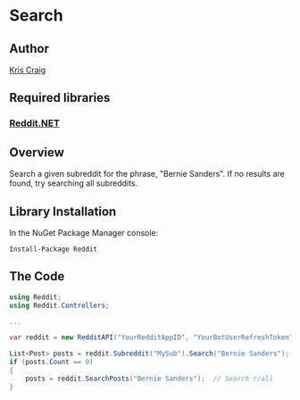 # Search

## Author

[Kris Craig](../../../docs/contributors/Kris%20Craig.md)

## Required libraries

### [Reddit.NET](https://github.com/sirkris/Reddit.NET)

## Overview

Search a given subreddit for the phrase, "Bernie Sanders".  If no results are found, try searching all subreddits.

## Library Installation

In the NuGet Package Manager console:

    Install-Package Reddit

## The Code

```c#
using Reddit;
using Reddit.Controllers;

...

var reddit = new RedditAPI("YourRedditAppID", "YourBotUserRefreshToken");

List<Post> posts = reddit.Subreddit("MySub").Search("Bernie Sanders");  // Search r/MySub
if (posts.Count == 0)
{
	posts = reddit.SearchPosts("Bernie Sanders");  // Search r/all
}
```
